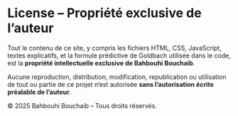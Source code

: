 # License – Propriété exclusive de l’auteur

Tout le contenu de ce site, y compris les fichiers HTML, CSS, JavaScript, textes explicatifs, et la formule prédictive de Goldbach utilisée dans le code, est la **propriété intellectuelle exclusive de Bahbouhi Bouchaib**.

Aucune reproduction, distribution, modification, republication ou utilisation de tout ou partie de ce projet n’est autorisée **sans l’autorisation écrite préalable de l’auteur**.

© 2025 Bahbouhi Bouchaib – Tous droits réservés.
